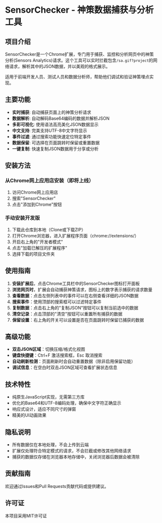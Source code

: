 # SensorChecker - 神策数据捕获与分析工具

## 项目介绍

SensorChecker是一个Chrome扩展，专门用于捕获、监控和分析网页中的神策分析(Sensors Analytics)请求。这个工具可以实时拦截包含`/sa.gif?project`的网络请求，解析其中的JSON数据，并以美观的格式展示。

适用于前端开发人员、测试人员和数据分析师，帮助他们调试和验证神策埋点实现。

## 主要功能

- **实时捕获**: 自动捕获页面上的神策分析请求
- **数据解析**: 自动解码Base64编码的数据并解析JSON
- **多彩可视化**: 使用语法高亮美化JSON数据显示
- **中文支持**: 完美支持UTF-8中文字符显示
- **事件过滤**: 通过搜索功能快速定位特定事件
- **数据保留**: 可选择在页面跳转时保留或重置数据
- **一键复制**: 快速复制JSON数据用于分享或分析

## 安装方法

### 从Chrome网上应用店安装（即将上线）

1. 访问Chrome网上应用店
2. 搜索"SensorChecker"
3. 点击"添加到Chrome"按钮

### 手动安装开发版

1. 下载此仓库到本地（Clone或下载ZIP）
2. 打开Chrome浏览器，进入扩展程序页面（chrome://extensions/）
3. 开启右上角的"开发者模式"
4. 点击"加载已解压的扩展程序"
5. 选择下载的项目文件夹

## 使用指南

1. **安装扩展后**，点击Chrome工具栏中的SensorChecker图标打开面板
2. **浏览网页时**，扩展会自动捕获神策请求，图标上的数字表示捕获的请求数量
3. **查看数据**：点击左侧列表中的事件可以在右侧查看详细的JSON数据
4. **搜索事件**：使用顶部的搜索框可以过滤特定事件
5. **复制数据**：点击右上角的"复制JSON"按钮可以复制当前选中的数据
6. **清空记录**：点击顶部的"清空"按钮可以重置所有捕获的数据
7. **保留设置**：右上角的开关可以设置是否在页面跳转时保留已捕获的数据

## 高级功能

- **双击JSON区域**：切换压缩/格式化视图
- **键盘快捷键**：Ctrl+F 激活搜索框，Esc 取消搜索
- **自动刷新检测**：页面刷新时会自动重置数据（除非启用保留功能）
- **调试信息**：在空白时双击JSON区域可查看扩展状态信息

## 技术特性

- 纯原生JavaScript实现，无需第三方库
- 优化的Base64和UTF-8编码处理，确保中文字符正确显示
- 响应式设计，适应不同尺寸的弹窗
- 精美的UI动画效果

## 隐私说明

- 所有数据仅在本地处理，不会上传到云端
- 扩展仅处理符合特定模式的请求，不会拦截或修改其他网络请求
- 捕获的数据仅存储在浏览器本地存储中，关闭浏览器后数据会被清除

## 贡献指南

欢迎通过Issues和Pull Requests贡献代码或提供建议。

## 许可证

本项目采用MIT许可证
